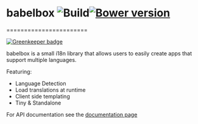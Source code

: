 # babelbox ![Build](https://travis-ci.org/hoxton-one/babelbox.svg?branch=master)[![Bower version](https://badge.fury.io/bo/babelbox.svg)](https://badge.fury.io/bo/babelbox)
=======================

[![Greenkeeper badge](https://badges.greenkeeper.io/deepstreamIO/babelbox.svg)](https://greenkeeper.io/)

babelbox is a small i18n library that allows users to easily create apps that support multiple languages.

Featuring:
* Language Detection
* Load translations at runtime
* Client side templating
* Tiny & Standalone


For API documentation see the [documentation page](http://javascript-kurse-berlin.de/labs/babelbox.html)
